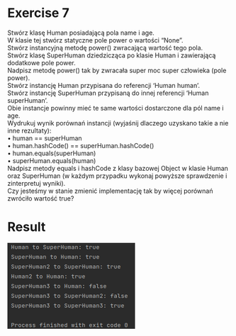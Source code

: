# Exercise 7
Stwórz klasę Human posiadającą pola name i age.<br>
W klasie tej stwórz statyczne pole power o wartości “None”.<br>
Stwórz instancyjną metodę power() zwracającą wartość tego pola.<br>
Stwórz klasę SuperHuman dziedzicząca po klasie Human i zawierającą dodatkowe pole power.<br>
Nadpisz metodę power() tak by zwracała super moc super człowieka (pole power).<br>
Stwórz instancję Human przypisana do referencji ‘Human human’.<br>
Stwórz instancję SuperHuman przypisaną do innej referencji ‘Human superHuman’.<br>
Obie instancje powinny mieć te same wartości dostarczone dla pól name i age.<br>
Wydrukuj wynik porównań instancji (wyjaśnij dlaczego uzyskano takie a nie inne rezultaty):<br>
• human == superHuman <br>
• human.hashCode() == superHuman.hashCode() <br>
• human.equals(superHuman) <br>
• superHuman.equals(human) <br>
Nadpisz metody equals i hashCode z klasy bazowej Object w klasie Human oraz SuperHuman (w każdym przypadku wykonaj powyższe sprawdzenie i zinterpretuj wyniki).<br>
Czy jesteśmy w stanie zmienić implementację tak by więcej porównań zwróciło wartość true?

# Result
![Result](./img.png?raw=true)